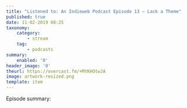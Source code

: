 ```yaml
---
title: "Listened to: An Indieweb Podcast Episode 13 – Lack a Theme"
published: true
date: 11-02-2019 08:25
taxonomy:
    category:
        - stream
    tag:
        - podcasts
summary:
    enabled: '0'
header_image: '0'
theurl: https://overcast.fm/+MYKHOtwJA
image: artwork-resized.png
template: item
---
```

 
Episode summary: 

